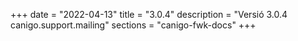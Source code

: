 +++
date        = "2022-04-13"
title       = "3.0.4"
description = "Versió 3.0.4 canigo.support.mailing"
sections    = "canigo-fwk-docs"
+++